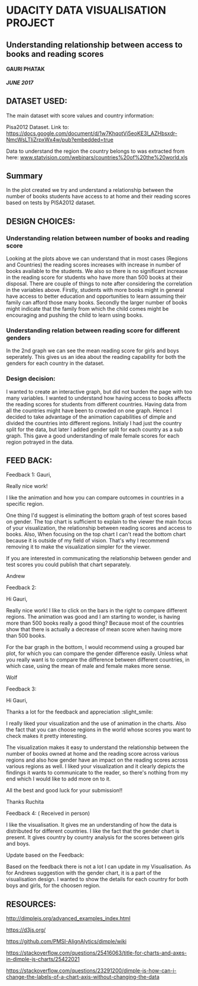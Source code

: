 # UDACITY DATA VISUALISATION PROJECT
## Understanding relationship between access to books and reading scores 

#### GAURI PHATAK

##### JUNE 2017

## DATASET USED: 

The main dataset with score values and country information:

Pisa2012 Dataset. Link to: https://docs.google.com/document/d/1w7KhqotVi5eoKE3I_AZHbsxdr-NmcWsLTIiZrpxWx4w/pub?embedded=true

Data to understand the region the country belongs to was extracted from here:
www.statvision.com/webinars/countries%20of%20the%20world.xls


## Summary

In the plot created we try and understand a relationship between the number of books students have access to at home 
and their reading scores based on tests by PISA2012 dataset.


## DESIGN CHOICES:

### Understanding relation between number of books and reading score

Looking at the plots above we can understand that in most cases (Regions and Countries) the reading scores increases 
with increase in number of books available to the students.
We also so there is no significant increase in the reading score for students who have more than 500 books at their disposal.
There are couple of things to note after considering the correlation in the variables above.
Firstly, students with more books might in general have access to better education and opportunities to learn assuming their
family can afford those many books. 
Secondly the larger number of books might indicate that the family from which the child comes might be encouraging and 
pushing the child to learn using books. 

### Understanding relation between reading score for different genders

In the 2nd graph we can see the mean reading score for girls and boys seperately. This gives us an idea about the reading 
capability for both the genders for each country in the dataset. 

### Design decision: 
I wanted to create an interactive graph, but did not burden the page with too many variables. I wanted to understand how having access to books affects the reading scores for students from different countries. 
Having data from all the countries might have been to crowded on one graph. Hence I decided to take advantage of the animation capabilities of dimple and divided the countries into different regions.
Initialy I had just the country split for the data, but later I added gender split for each country as a sub graph. This gave a good understanding of male female scores for each region potrayed in the data. 

## FEED BACK:

Feedback 1:
Gauri,

Really nice work!

I like the animation and how you can compare outcomes in countries in a specific region.

One thing I'd suggest is eliminating the bottom graph of test scores based on gender. The top chart is sufficient to explain to the viewer the main focus of your visualization, the relationship between reading scores and access to books. Also, When focusing on the top chart I can't read the bottom chart because it is outside of my field of vision. That's why I recommend removing it to make the visualization simpler for the viewer.

If you are interested in communicating the relationship between gender and test scores you could publish that chart separately.

Andrew

Feedback 2:

Hi Gauri,

Really nice work! I like to click on the bars in the right to compare different regions. The animation was good and I am starting to wonder, is having more than 500 books really a good thing? Because most of the countries show that there is actually a decrease of mean score when having more than 500 books.

For the bar graph in the bottom, I would recommend using a grouped bar plot, for which you can compare the gender difference easily. Unless what you really want is to compare the difference between different countries, in which case, using the mean of male and female makes more sense.

Wolf

Feedback 3:

Hi Gauri,

Thanks a lot for the feedback and appreciation :slight_smile:

I really liked your visualization and the use of animation in the charts. Also the fact that you can choose regions in the world whose scores you want to check makes it pretty interesting.

The visualization makes it easy to understand the relationship between the number of books owned at home and the reading score across various regions and also how gender have an impact on the reading scores across various regions as well. I liked your visualization and it clearly depicts the findings it wants to communicate to the reader, so there's nothing from my end which I would like to add more on to it.

All the best and good luck for your submission!!

Thanks 
Ruchita

Feedback 4:  ( Received in person)

I like the visualisation. It gives me an understanding of how the data is distributed for different countries. I like the fact that the gender chart is present. It gives country by country analysis for the scores between girls and boys. 


Update based on the Feedback:

Based on the feedback there is not a lot I can update in my Visualisation. As for Andrews suggestion with the gender chart, it is a part of the visualisation design. I wanted to show  the details for each country for both boys and girls, for the choosen region. 


## RESOURCES:

http://dimplejs.org/advanced_examples_index.html

https://d3js.org/

https://github.com/PMSI-AlignAlytics/dimple/wiki

https://stackoverflow.com/questions/25416063/title-for-charts-and-axes-in-dimple-js-charts/25422021

https://stackoverflow.com/questions/23291200/dimple-js-how-can-i-change-the-labels-of-a-chart-axis-without-changing-the-data
